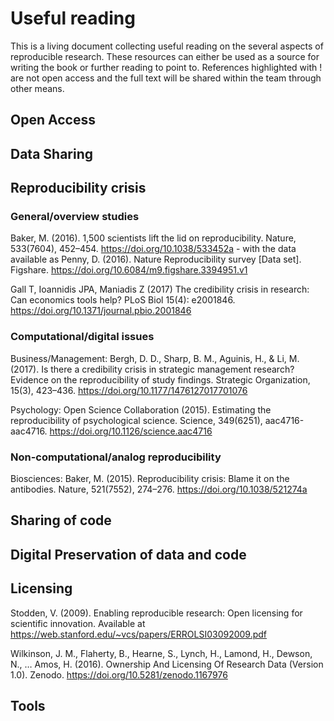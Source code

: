 # Useful reading

This is a living document collecting useful reading on the several aspects of reproducible research. These resources can either be used as a source for writing the book or further reading to point to. References highlighted with ! are not open access and the full text will be shared within the team through other means.

## Open Access

## Data Sharing

## Reproducibility crisis

### General/overview studies

Baker, M. (2016). 1,500 scientists lift the lid on reproducibility. Nature, 533(7604), 452–454. https://doi.org/10.1038/533452a - with the data available as Penny, D. (2016). Nature Reproducibility survey [Data set]. Figshare. https://doi.org/10.6084/m9.figshare.3394951.v1

Gall T, Ioannidis JPA, Maniadis Z (2017) The credibility crisis in research: Can economics tools help? PLoS Biol 15(4): e2001846. https://doi.org/10.1371/journal.pbio.2001846

### Computational/digital issues

Business/Management:
Bergh, D. D., Sharp, B. M., Aguinis, H., & Li, M. (2017). Is there a credibility crisis in strategic management research? Evidence on the reproducibility of study findings. Strategic Organization, 15(3), 423–436. https://doi.org/10.1177/1476127017701076

Psychology:
Open Science Collaboration (2015). Estimating the reproducibility of psychological science. Science, 349(6251), aac4716-aac4716. https://doi.org/10.1126/science.aac4716

### Non-computational/analog reproducibility
 
Biosciences:
Baker, M. (2015). Reproducibility crisis: Blame it on the antibodies. Nature, 521(7552), 274–276. https://doi.org/10.1038/521274a 

## Sharing of code

## Digital Preservation of data and code

## Licensing

Stodden, V. (2009). Enabling reproducible research: Open licensing for scientific innovation. Available at https://web.stanford.edu/~vcs/papers/ERROLSI03092009.pdf

Wilkinson, J. M., Flaherty, B., Hearne, S., Lynch, H., Lamond, H., Dewson, N., … Amos, H. (2016). Ownership And Licensing Of Research Data (Version 1.0). Zenodo. https://doi.org/10.5281/zenodo.1167976

## Tools


